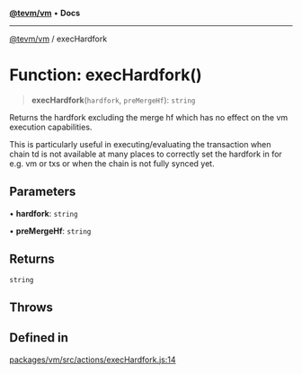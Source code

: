 [**@tevm/vm**](../README.md) • **Docs**

***

[@tevm/vm](../globals.md) / execHardfork

# Function: execHardfork()

> **execHardfork**(`hardfork`, `preMergeHf`): `string`

Returns the hardfork excluding the merge hf which has
no effect on the vm execution capabilities.

This is particularly useful in executing/evaluating the transaction
when chain td is not available at many places to correctly set the
hardfork in for e.g. vm or txs or when the chain is not fully synced yet.

## Parameters

• **hardfork**: `string`

• **preMergeHf**: `string`

## Returns

`string`

## Throws

## Defined in

[packages/vm/src/actions/execHardfork.js:14](https://github.com/evmts/tevm-monorepo/blob/main/packages/vm/src/actions/execHardfork.js#L14)
